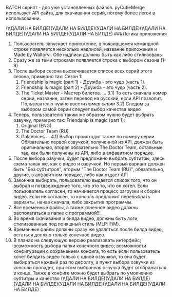 BATCH скрипт - для уже установленных файлов. pyCutieMerge использует API сайта, для скачивания серий, потому более легок в использовании.


(УДАЛИ НА БИЛДЕ)(УДАЛИ НА БИЛДЕ)(УДАЛИ НА БИЛДЕ)(УДАЛИ НА БИЛДЕ)(УДАЛИ НА БИЛДЕ)(УДАЛИ НА БИЛДЕ)
###Логика приложения 
1) Пользователь запускает приложение, в появившемся командной строке появляется несколько надписей, название приложения и Made by Waltorvi. Обе надписи должны быть как либо стилизованы
2) Сразу же за теми строками появляется строка с выбором сезона (1-9)
3) После выбора сезона высвечивается список всех серий этого сезона, примерно так:
    Сезон 1:
    1. Friendship is magic (part 1) - Дружба - это чудо (часть 1).
    2. Friendship is magic (part 2) - Дружба - это чудо (часть 2).
    3. The Ticket Master - Мастер билетов.
   ...
3.1) То есть сначала номер серии, название, затем перевод на русский, если API позволит. Пользователю нужно ввести *номер серии*
3.2) Следом за выбором самой серии следует выбор качества видео 
4) Теперь, пользователю таким же образом нужно будет выбрать озвучку, примерно так:
    Friendship is magic (part 1):
    1. Original (ENG)
    2. The Doctor Team (RU)
    3. GalaVoices
   ...
4.1) Выбор происходит также по номеру серии. Обязательно первой озвучкой, полученной из API, должен быть оригинальная, вторая обязательно The Doctor Team, остальные так, как были получены из API, либо в алфавитном порядке.
5) После выбора озвучки, будет предложено выбрать субтитры, здесь схема такая же, как с видео и озвучкой. Но первый вариант должен быть "Без субтитров", вторым "The Doctor Team (RU)", обязательно, другие, в алфавитном порядке, либо как отдаст API
6) Закончив выбирать, пользователю выдается список того, что он выбрал и потдверждение того, что это то, что он хотел. Если пользователь согласен, то начинается процесс загрузки и сборки видео. Если не согласен, то консоль предложит перевыбрать варианты, начав сначала, либо закрытие программы.
7) Все временные файлы, а также конечное видео должны располагаться в папке с программой!!!
8) Во время скачивания и билда видео, должны быть логи, стилизованные под поняшный стиль (MLP: FiM). 
9) Временные файлы должны сразу же удаляться после билда видео, остаться должно только конечное видео.
10) В планах на следующую версию реализовать интерфейс; возможность выбора папки конечного видео; возможности конфигурации с сохранением конфига, то есть если пользователь хочет билдить видео только с одной озвучкой, то она будет выбираться каждый раз по дефолту, а пункт выбора озвучки из консоли пропадет, при этом выбранная озвучка будет отображаться в конце. Также в конфиге можно будет выбрать по умолчанию субтитры и качество
(УДАЛИ НА БИЛДЕ)(УДАЛИ НА БИЛДЕ)(УДАЛИ НА БИЛДЕ)(УДАЛИ НА БИЛДЕ)(УДАЛИ НА БИЛДЕ)(УДАЛИ НА БИЛДЕ)
